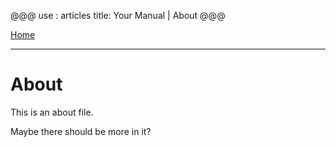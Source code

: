 @@@
use : articles
title: Your Manual | About
@@@


[Home]

---

# About

This is an about file.

Maybe there should be more in it?

[Home]:index.html
